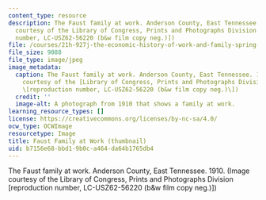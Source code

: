 ```yaml
---
content_type: resource
description: The Faust family at work. Anderson County, East Tennessee. 1910. (Image
  courtesy of the Library of Congress, Prints and Photographs Division [reproduction
  number, LC-USZ62-56220 (b&w film copy neg.)])
file: /courses/21h-927j-the-economic-history-of-work-and-family-spring-2005/b7156e68bbd19b0ca464da64b1765db4_21h-927js05-th.jpg
file_size: 9088
file_type: image/jpeg
image_metadata:
  caption: The Faust family at work. Anderson County, East Tennessee. 1910. (Image
    courtesy of the [Library of Congress, Prints and Photographs Division](http://www.loc.gov/rr/print/)
    \[reproduction number, LC-USZ62-56220 (b&w film copy neg.)\])
  credit: ''
  image-alt: A photograph from 1910 that shows a family at work.
learning_resource_types: []
license: https://creativecommons.org/licenses/by-nc-sa/4.0/
ocw_type: OCWImage
resourcetype: Image
title: Faust Family at Work (thumbnail)
uid: b7156e68-bbd1-9b0c-a464-da64b1765db4
---
```

The Faust family at work. Anderson County, East Tennessee. 1910. (Image courtesy of the Library of Congress, Prints and Photographs Division [reproduction number, LC-USZ62-56220 (b&w film copy neg.)])